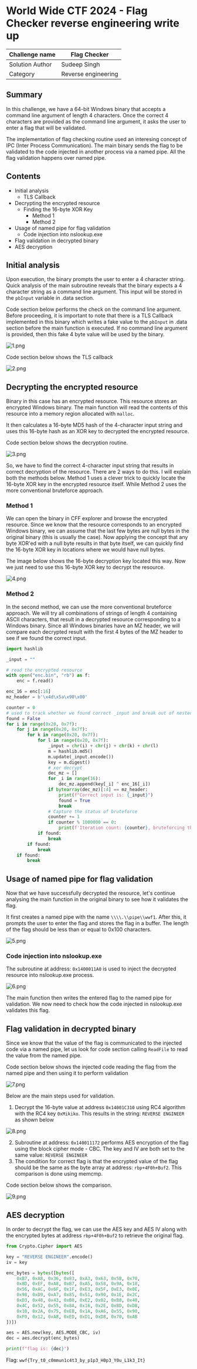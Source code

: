 # World Wide CTF 2024 - Flag Checker reverse engineering write up

| Challenge name | Flag Checker |
| -- | -- |
| Solution Author | Sudeep Singh |
| Category | Reverse engineering|

## Summary

In this challenge, we have a 64-bit Windows binary that accepts a command line argument of length 4 characters. Once the correct 4 characters are provided as the command line argument, it asks the user to enter a flag that will be validated.

The implementation of flag checking routine used an interesing concept of IPC (Inter Process Communication). The main binary sends the flag to be validated to the code injected in another process via a named pipe. All the flag validation happens over named pipe.

## Contents
- Initial analysis
	- TLS Callback
- Decrypting the encrypted resource
	- Finding the 16-byte XOR Key
		- Method 1
		- Method 2
- Usage of named pipe for flag validation
	- Code injection into nslookup.exe
- Flag validation in decrypted binary
- AES decryption

## Initial analysis

Upon execution, the binary prompts the user to enter a 4 character string. Quick analysis of the main subroutine reveals that the binary expects a 4 character string as a command line argument. This input will be stored in the `pbInput` variable in .data section.

Code section below performs the check on the command line argument. Before proceeding, it is important to note that there is a TLS Callback implemented in this binary which writes a fake value to the `pbInput` in .data section before the main function is executed. If no command line argument is provided, then this fake 4 byte value will be used by the binary.

![1.png](images/1.png "1.png")

Code section below shows the TLS callback

![2.png](images/2.png "2.png")

## Decrypting the encrypted resource

Binary in this case has an encrypted resource. This resource stores an encrypted Windows binary. The main function will read the contents of this resource into a memory region allocated with `malloc`.

It then calculates a 16-byte MD5 hash of the 4-character input string and uses this 16-byte hash as an XOR key to decrypted the encrypted resource.

Code section below shows the decryption routine.

![3.png](images/3.png "3.png")

So, we have to find the correct 4-character input string that results in correct decryption of the resource. There are 2 ways to do this. I will explain both the methods below. Method 1 uses a clever trick to quickly locate the 16-byte XOR key in the encrypted resource itself. While Method 2 uses the more conventional bruteforce approach.

### Method 1

We can open the binary in CFF explorer and browse the encrypted resource. Since we know that the resource corresponds to an encrypted Windows binary, we can assume that the last few bytes are null bytes in the original binary (this is usually the case). Now applying the concept that any byte XOR'ed with a null byte results in that byte itself, we can quickly find the 16-byte XOR key in locations where we would have null bytes.

The image below shows the 16-byte decryption key located this way. Now we just need to use this 16-byte XOR key to decrypt the resource.

![4.png](images/4.png "4.png")

### Method 2

In the second method, we can use the more conventional bruteforce approach. We will try all combinations of strings of length 4 containing ASCII characters, that result in a decrypted resource corresponding to a Windows binary. Since all Windows binaries have an MZ header, we will compare each decrypted result with the first 4 bytes of the MZ header to see if we found the correct input.

```python
import hashlib

_input = ""

# read the encrypted resource
with open("enc.bin", "rb") as f:
	enc = f.read()

enc_16 = enc[:16]
mz_header = b'\x4d\x5a\x90\x00'

counter = 0
# used to track whether we found correct _input and break out of nested FOR loops
found = False
for i in range(0x20, 0x7f):
	for j in range(0x20, 0x7f):
		for k in range(0x20, 0x7f):
			for l in range(0x20, 0x7f):
				_input = chr(i) + chr(j) + chr(k) + chr(l)
				m = hashlib.md5()
				m.update(_input.encode())
				key = m.digest()
				# xor decrypt
				dec_mz = []
				for _i in range(16):
					dec_mz.append(key[_i] ^ enc_16[_i])
				if bytearray(dec_mz)[:4] == mz_header:
					print(f"Correct input is: {_input}")
					found = True
					break
				# Capture the status of bruteforce
				counter += 1
				if counter % 1000000 == 0:
					print(f'Iteration count: {counter}, bruteforcing the _input: {_input}')
			if found:
				break
		if found:
			break
	if found:
		break

```

## Usage of named pipe for flag validation

Now that we have successfully decrypted the resource, let's continue analysing the main function in the original binary to see how it validates the flag.

It first creates a named pipe with the name `\\\\.\\pipe\\wwf1`. After this, it prompts the user to enter the flag and stores the flag in a buffer. The length of the flag should be less than or equal to 0x100 characters.

![5.png](images/5.png "5.png")

### Code injection into nslookup.exe

The subroutine at address: `0x1400011A0` is used to inject the decrypted resource into nslookup.exe process.

![6.png](images/6.png "6.png")

The main function then writes the entered flag to the named pipe for validation. We now need to check how the code injected in nslookup.exe validates this flag.

## Flag validation in decrypted binary

Since we know that the value of the flag is communicated to the injected code via a named pipe, let us look for code section calling `ReadFile` to read the value from the named pipe.

Code section below shows the injected code reading the flag from the named pipe and then using it to perform validation

![7.png](images/7.png "7.png")

Below are the main steps used for validation.

1. Decrypt the 16-byte value at address `0x14001C310` using RC4 algorithm with the RC4 key `0xMikiko`. This results in the string: `REVERSE ENGINEER` as shown below

![8.png](images/8.png "8.png")

2. Subroutine at address: `0x140011172` performs AES encryption of the flag using the block cipher mode - CBC. The key and IV are both set to the same value: `REVERSE ENGINEER`
3. The condition for correct flag is that the encrypted value of the flag should be the same as the byte array at address: `rbp+4F0h+Buf2`. This comparison is done using memcmp.

Code section below shows the comparison.

![9.png](images/9.png "9.png")

## AES decryption

In order to decrypt the flag, we can use the AES key and AES IV along with the encrypted bytes at address `rbp+4F0h+Buf2` to retrieve the original flag.

```python
from Crypto.Cipher import AES

key = "REVERSE ENGINEER".encode()
iv = key

enc_bytes = bytes([bytes([
    0xB7, 0xA8, 0x36, 0x83, 0xA3, 0x63, 0x5B, 0x70,
    0x8D, 0xEF, 0xA8, 0xB7, 0xA5, 0x58, 0x9A, 0x18,
    0x56, 0xAC, 0x6F, 0x1F, 0xE3, 0x5F, 0xE3, 0x0E,
    0x98, 0xD9, 0xA7, 0x85, 0x51, 0x90, 0x1E, 0x2C,
    0xD3, 0x48, 0x43, 0xB8, 0xE2, 0x02, 0xB8, 0x48,
    0x4C, 0x52, 0x55, 0x8A, 0x16, 0x2E, 0xBD, 0xDB,
    0x10, 0x2A, 0x75, 0xEB, 0x1A, 0xA6, 0x55, 0x90,
    0xF0, 0x12, 0xA8, 0xED, 0xD1, 0xD8, 0x70, 0xAB
])])

aes = AES.new(key, AES.MODE_CBC, iv)
dec = aes.decrypt(enc_bytes)

print(f"flag is: {dec}")
```

Flag: `wwf{Try_t0_c0mmun1c4t3_by_p1p3_H0p3_Y0u_L1k3_It}`
